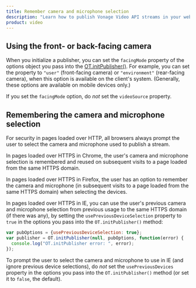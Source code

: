 ```yaml
---
title: Remember camera and microphone selection
description: "Learn how to publish Vonage Video API streams in your web application. Once you have connected to a session, you can send video, audio, and messages by publishing a stream."
product: video
---
```


## Using the front- or back-facing camera

When you initialize a publisher, you can set the `facingMode` property of the options object you pass into the [OT.initPublisher()](/sdk/stitch/video-js-reference/OT.html#initPublisher). For example, you can set the property to `"user"` (front-facing camera) or `"environment"` (rear-facing camera), when this option is available on the client's system. (Generally, these options are available on mobile devices only.)

If you set the `facingMode` option, do _not_ set the `videoSource` property.

## Remembering the camera and microphone selection

For security in pages loaded over HTTP, all browsers always prompt the user to select the camera and microphone used to publish a stream.

In pages loaded over HTTPS in Chrome, the user's camera and microphone selection is remembered and reused on subsequent visits to a page loaded from the same HTTPS domain.

In pages loaded over HTTPS in Firefox, the user has an option to remember the camera and microphone (in subsequent visits to a page loaded from the same HTTPS domain) when selecting the devices.

In pages loaded over HTTPS in IE, you can use the user's previous camera and microphone selection from previous usage to the same HTTPS domain (if there was any), by setting the `usePreviousDeviceSelection` property to `true` in the options you pass into the `OT.initPublisher()` method:

```js
var pubOptions = {usePreviousDeviceSelection: true};
var publisher = OT.initPublisher(null, pubOptions, function(error) {
  console.log("OT.initPublisher error: ", error);
});
```   

To prompt the user to select the camera and microphone to use in IE (and ignore previous device selections), do _not_ set the `usePreviousDevices` property in the options you pass into the `OT.initPublisher()` method (or set it to `false`, the default).
